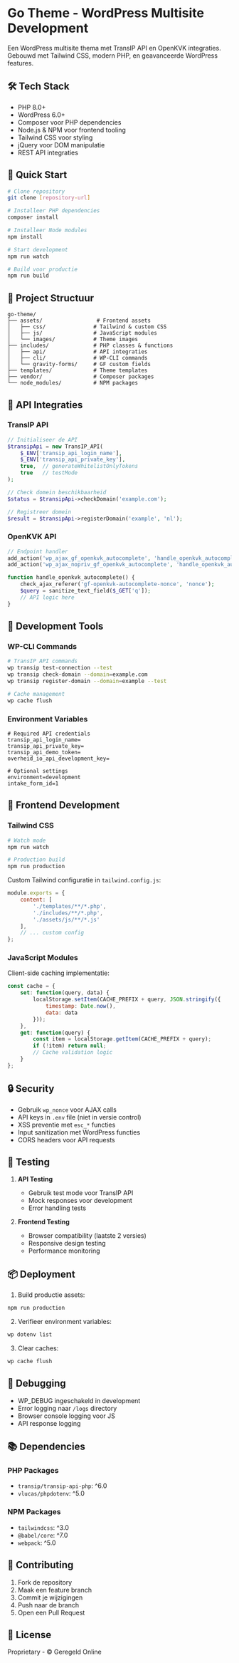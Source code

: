 # Go Theme - WordPress Multisite Development

Een WordPress multisite thema met TransIP API en OpenKVK integraties. Gebouwd met Tailwind CSS, modern PHP, en geavanceerde WordPress features.

## 🛠 Tech Stack

- PHP 8.0+
- WordPress 6.0+
- Composer voor PHP dependencies
- Node.js & NPM voor frontend tooling
- Tailwind CSS voor styling
- jQuery voor DOM manipulatie
- REST API integraties

## 🚀 Quick Start

```bash
# Clone repository
git clone [repository-url]

# Installeer PHP dependencies
composer install

# Installeer Node modules
npm install

# Start development
npm run watch

# Build voor productie
npm run build
```

## 📁 Project Structuur

```
go-theme/
├── assets/                 # Frontend assets
│   ├── css/               # Tailwind & custom CSS
│   ├── js/                # JavaScript modules
│   └── images/            # Theme images
├── includes/              # PHP classes & functions
│   ├── api/               # API integraties
│   ├── cli/               # WP-CLI commands
│   └── gravity-forms/     # GF custom fields
├── templates/             # Theme templates
├── vendor/                # Composer packages
└── node_modules/          # NPM packages
```

## 🔌 API Integraties

### TransIP API

```php
// Initialiseer de API
$transipApi = new TransIP_API(
    $_ENV['transip_api_login_name'],
    $_ENV['transip_api_private_key'],
    true,  // generateWhitelistOnlyTokens
    true   // testMode
);

// Check domein beschikbaarheid
$status = $transipApi->checkDomain('example.com');

// Registreer domein
$result = $transipApi->registerDomain('example', 'nl');
```

### OpenKVK API

```php
// Endpoint handler
add_action('wp_ajax_gf_openkvk_autocomplete', 'handle_openkvk_autocomplete');
add_action('wp_ajax_nopriv_gf_openkvk_autocomplete', 'handle_openkvk_autocomplete');

function handle_openkvk_autocomplete() {
    check_ajax_referer('gf-openkvk-autocomplete-nonce', 'nonce');
    $query = sanitize_text_field($_GET['q']);
    // API logic here
}
```

## 🔧 Development Tools

### WP-CLI Commands

```bash
# TransIP API commands
wp transip test-connection --test
wp transip check-domain --domain=example.com
wp transip register-domain --domain=example --test

# Cache management
wp cache flush
```

### Environment Variables

```env
# Required API credentials
transip_api_login_name=
transip_api_private_key=
transip_api_demo_token=
overheid_io_api_development_key=

# Optional settings
environment=development
intake_form_id=1
```

## 🎨 Frontend Development

### Tailwind CSS

```bash
# Watch mode
npm run watch

# Production build
npm run production
```

Custom Tailwind configuratie in `tailwind.config.js`:
```javascript
module.exports = {
    content: [
        './templates/**/*.php',
        './includes/**/*.php',
        './assets/js/**/*.js'
    ],
    // ... custom config
};
```

### JavaScript Modules

Client-side caching implementatie:
```javascript
const cache = {
    set: function(query, data) {
        localStorage.setItem(CACHE_PREFIX + query, JSON.stringify({
            timestamp: Date.now(),
            data: data
        }));
    },
    get: function(query) {
        const item = localStorage.getItem(CACHE_PREFIX + query);
        if (!item) return null;
        // Cache validation logic
    }
};
```

## 🔒 Security

- Gebruik `wp_nonce` voor AJAX calls
- API keys in `.env` file (niet in versie control)
- XSS preventie met `esc_*` functies
- Input sanitization met WordPress functies
- CORS headers voor API requests

## 🧪 Testing

1. **API Testing**
   - Gebruik test mode voor TransIP API
   - Mock responses voor development
   - Error handling tests

2. **Frontend Testing**
   - Browser compatibility (laatste 2 versies)
   - Responsive design testing
   - Performance monitoring

## 📦 Deployment

1. Build productie assets:
```bash
npm run production
```

2. Verifieer environment variables:
```bash
wp dotenv list
```

3. Clear caches:
```bash
wp cache flush
```

## 🐛 Debugging

- WP_DEBUG ingeschakeld in development
- Error logging naar `/logs` directory
- Browser console logging voor JS
- API response logging

## 📚 Dependencies

### PHP Packages
- `transip/transip-api-php`: ^6.0
- `vlucas/phpdotenv`: ^5.0

### NPM Packages
- `tailwindcss`: ^3.0
- `@babel/core`: ^7.0
- `webpack`: ^5.0

## 👥 Contributing

1. Fork de repository
2. Maak een feature branch
3. Commit je wijzigingen
4. Push naar de branch
5. Open een Pull Request

## 📝 License

Proprietary - © Geregeld Online
